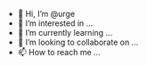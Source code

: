- 👋 Hi, I’m @urge
- 👀 I’m interested in ...
- 🌱 I’m currently learning ...
- 💞️ I’m looking to collaborate on ...
- 📫 How to reach me ...

<!---
urge/urge is a ✨ special ✨ repository because its `README.md` (this file) appears on your GitHub profile.
You can click the Preview link to take a look at your changes.
--->
